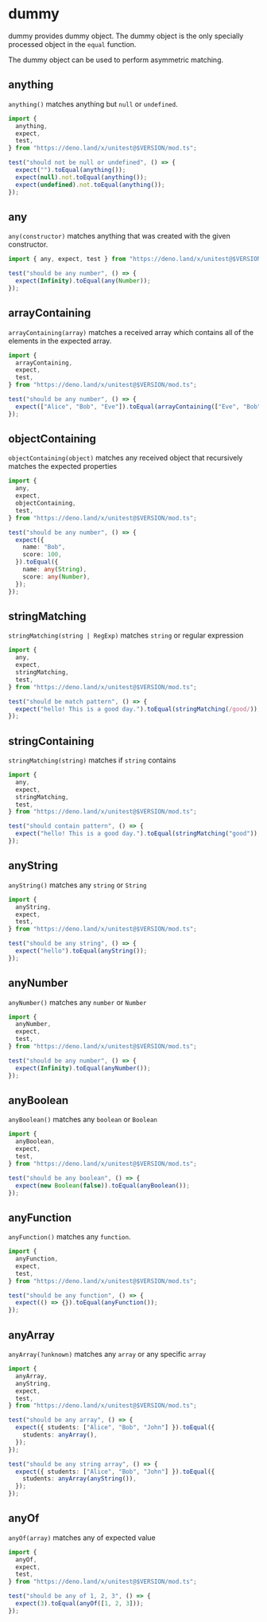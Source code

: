# dummy

dummy provides dummy object. The dummy object is the only specially processed
object in the `equal` function.

The dummy object can be used to perform asymmetric matching.

## anything

`anything()` matches anything but `null` or `undefined`.

```ts
import {
  anything,
  expect,
  test,
} from "https://deno.land/x/unitest@$VERSION/mod.ts";

test("should not be null or undefined", () => {
  expect("").toEqual(anything());
  expect(null).not.toEqual(anything());
  expect(undefined).not.toEqual(anything());
});
```

## any

`any(constructor)` matches anything that was created with the given constructor.

```ts
import { any, expect, test } from "https://deno.land/x/unitest@$VERSION/mod.ts";

test("should be any number", () => {
  expect(Infinity).toEqual(any(Number));
});
```

## arrayContaining

`arrayContaining(array)` matches a received array which contains all of the
elements in the expected array.

```ts
import {
  arrayContaining,
  expect,
  test,
} from "https://deno.land/x/unitest@$VERSION/mod.ts";

test("should be any number", () => {
  expect(["Alice", "Bob", "Eve"]).toEqual(arrayContaining(["Eve", "Bob"]));
});
```

## objectContaining

`objectContaining(object)` matches any received object that recursively matches
the expected properties

```ts
import {
  any,
  expect,
  objectContaining,
  test,
} from "https://deno.land/x/unitest@$VERSION/mod.ts";

test("should be any number", () => {
  expect({
    name: "Bob",
    score: 100,
  }).toEqual({
    name: any(String),
    score: any(Number),
  });
});
```

## stringMatching

`stringMatching(string | RegExp)` matches `string` or regular expression

```ts
import {
  any,
  expect,
  stringMatching,
  test,
} from "https://deno.land/x/unitest@$VERSION/mod.ts";

test("should be match pattern", () => {
  expect("hello! This is a good day.").toEqual(stringMatching(/good/));
});
```

## stringContaining

`stringMatching(string)` matches if `string` contains

```ts
import {
  any,
  expect,
  stringMatching,
  test,
} from "https://deno.land/x/unitest@$VERSION/mod.ts";

test("should contain pattern", () => {
  expect("hello! This is a good day.").toEqual(stringMatching("good"));
});
```

## anyString

`anyString()` matches any `string` or `String`

```ts
import {
  anyString,
  expect,
  test,
} from "https://deno.land/x/unitest@$VERSION/mod.ts";

test("should be any string", () => {
  expect("hello").toEqual(anyString());
});
```

## anyNumber

`anyNumber()` matches any `number` or `Number`

```ts
import {
  anyNumber,
  expect,
  test,
} from "https://deno.land/x/unitest@$VERSION/mod.ts";

test("should be any number", () => {
  expect(Infinity).toEqual(anyNumber());
});
```

## anyBoolean

`anyBoolean()` matches any `boolean` or `Boolean`

```ts
import {
  anyBoolean,
  expect,
  test,
} from "https://deno.land/x/unitest@$VERSION/mod.ts";

test("should be any boolean", () => {
  expect(new Boolean(false)).toEqual(anyBoolean());
});
```

## anyFunction

`anyFunction()` matches any `function`.

```ts
import {
  anyFunction,
  expect,
  test,
} from "https://deno.land/x/unitest@$VERSION/mod.ts";

test("should be any function", () => {
  expect(() => {}).toEqual(anyFunction());
});
```

## anyArray

`anyArray(?unknown)` matches any `array` or any specific `array`

```ts
import {
  anyArray,
  anyString,
  expect,
  test,
} from "https://deno.land/x/unitest@$VERSION/mod.ts";

test("should be any array", () => {
  expect({ students: ["Alice", "Bob", "John"] }).toEqual({
    students: anyArray(),
  });
});

test("should be any string array", () => {
  expect({ students: ["Alice", "Bob", "John"] }).toEqual({
    students: anyArray(anyString()),
  });
});
```

## anyOf

`anyOf(array)` matches any of expected value

```ts
import {
  anyOf,
  expect,
  test,
} from "https://deno.land/x/unitest@$VERSION/mod.ts";

test("should be any of 1, 2, 3", () => {
  expect(3).toEqual(anyOf([1, 2, 3]));
});
```
